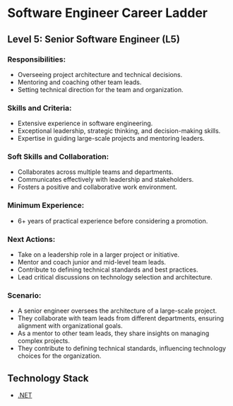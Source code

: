 # Software Engineer Career Ladder

## Level 5: Senior Software Engineer (L5)

### Responsibilities:
- Overseeing project architecture and technical decisions.
- Mentoring and coaching other team leads.
- Setting technical direction for the team and organization.

### Skills and Criteria:
- Extensive experience in software engineering.
- Exceptional leadership, strategic thinking, and decision-making skills.
- Expertise in guiding large-scale projects and mentoring leaders.

### Soft Skills and Collaboration:
- Collaborates across multiple teams and departments.
- Communicates effectively with leadership and stakeholders.
- Fosters a positive and collaborative work environment.

### Minimum Experience:
- 6+ years of practical experience before considering a promotion.

### Next Actions:
- Take on a leadership role in a larger project or initiative.
- Mentor and coach junior and mid-level team leads.
- Contribute to defining technical standards and best practices.
- Lead critical discussions on technology selection and architecture.

### Scenario:
- A senior engineer oversees the architecture of a large-scale project.
- They collaborate with team leads from different departments, ensuring alignment with organizational goals.
- As a mentor to other team leads, they share insights on managing complex projects.
- They contribute to defining technical standards, influencing technology choices for the organization.


## Technology Stack
- [.NET](Technology%20Stack/.Net/Level%205.md)
